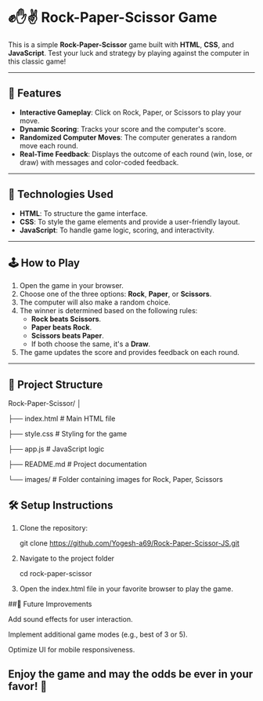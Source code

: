 # ✊✋✌️ Rock-Paper-Scissor Game

This is a simple **Rock-Paper-Scissor** game built with **HTML**, **CSS**, and **JavaScript**. Test your luck and strategy by playing against the computer in this classic game!

---

## 🚀 Features

- **Interactive Gameplay**: Click on Rock, Paper, or Scissors to play your move.
- **Dynamic Scoring**: Tracks your score and the computer's score.
- **Randomized Computer Moves**: The computer generates a random move each round.
- **Real-Time Feedback**: Displays the outcome of each round (win, lose, or draw) with messages and color-coded feedback.

---

## 🎨 Technologies Used

- **HTML**: To structure the game interface.
- **CSS**: To style the game elements and provide a user-friendly layout.
- **JavaScript**: To handle game logic, scoring, and interactivity.

---

## 🕹️ How to Play

1. Open the game in your browser.
2. Choose one of the three options: **Rock**, **Paper**, or **Scissors**.
3. The computer will also make a random choice.
4. The winner is determined based on the following rules:
   - **Rock beats Scissors**.
   - **Paper beats Rock**.
   - **Scissors beats Paper**.
   - If both choose the same, it's a **Draw**.
5. The game updates the score and provides feedback on each round.

---

## 📁 Project Structure

Rock-Paper-Scissor/ 
│ 

├── index.html # Main HTML file 

├── style.css # Styling for the game 

├── app.js # JavaScript logic 

├── README.md # Project documentation 

└── images/ # Folder containing images for Rock, Paper, Scissors

## 🛠️ Setup Instructions

1. Clone the repository:
   
   git clone https://github.com/Yogesh-a69/Rock-Paper-Scissor-JS.git
   
2. Navigate to the project folder
   
   cd rock-paper-scissor

3. Open the index.html file in your favorite browser to play the game.


##🌟 Future Improvements

Add sound effects for user interaction.

Implement additional game modes (e.g., best of 3 or 5).

Optimize UI for mobile responsiveness.


## Enjoy the game and may the odds be ever in your favor! 🎉

